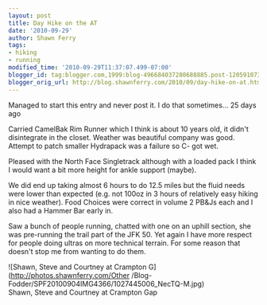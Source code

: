 ```yaml
---
layout: post
title: Day Hike on the AT
date: '2010-09-29'
author: Shawn Ferry
tags:
- hiking
- running
modified_time: '2010-09-29T11:37:07.499-07:00'
blogger_id: tag:blogger.com,1999:blog-496684037280688885.post-1205910733722380155
blogger_orig_url: http://blog.shawnferry.com/2010/09/day-hike-on-at.html
---
```


Managed to start this entry and never post it. I do that sometimes... 25 days
ago

Carried CamelBak Rim Runner which I think is about 10 years old, it didn't
disintegrate in the closet. Weather was beautiful company was good. Attempt to
patch smaller Hydrapack was a failure so C- got wet.

Pleased with the North Face Singletrack although with a loaded pack I think I
would want a bit more height for ankle support (maybe).

We did end up taking almost 6 hours to do 12.5 miles but the fluid needs were
lower than expected (e.g. not 100oz in 3 hours of relatively easy hiking in
nice weather). Food Choices were correct in volume 2 PB&amp;Js each and I also
had a Hammer Bar early in.

Saw a bunch of people running, chatted with one on an uphill section, she was
pre-running the trail part of the JFK 50. Yet again I have more respect for
people doing ultras on more technical terrain. For some reason that doesn't
stop me from wanting to do them.

![Shawn, Steve and Courtney at Crampton G](http://photos.shawnferry.com/Other
/Blog-Fodder/SPF20100904IMG4366/1027445006_NecTQ-M.jpg)  
Shawn, Steve and Courtney at Crampton Gap

